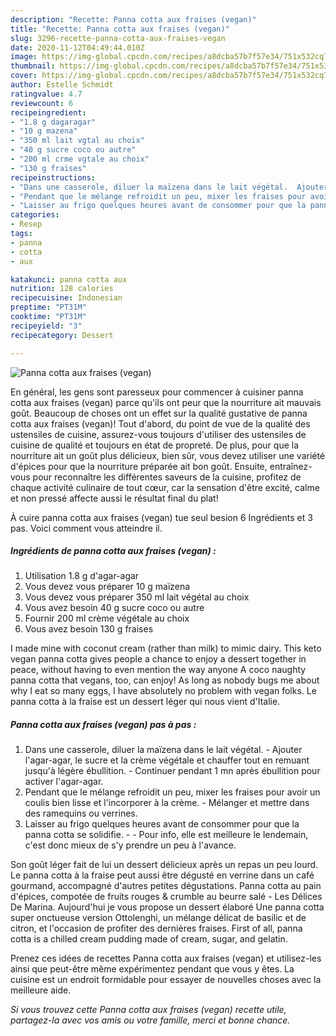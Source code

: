 ```yaml
---
description: "Recette: Panna cotta aux fraises (vegan)"
title: "Recette: Panna cotta aux fraises (vegan)"
slug: 3296-recette-panna-cotta-aux-fraises-vegan
date: 2020-11-12T04:49:44.010Z
image: https://img-global.cpcdn.com/recipes/a8dcba57b7f57e34/751x532cq70/panna-cotta-aux-fraises-vegan-photo-principale-de-la-recette.jpg
thumbnail: https://img-global.cpcdn.com/recipes/a8dcba57b7f57e34/751x532cq70/panna-cotta-aux-fraises-vegan-photo-principale-de-la-recette.jpg
cover: https://img-global.cpcdn.com/recipes/a8dcba57b7f57e34/751x532cq70/panna-cotta-aux-fraises-vegan-photo-principale-de-la-recette.jpg
author: Estelle Schmidt
ratingvalue: 4.7
reviewcount: 6
recipeingredient:
- "1.8 g dagaragar"
- "10 g mazena"
- "350 ml lait vgtal au choix"
- "40 g sucre coco ou autre"
- "200 ml crme vgtale au choix"
- "130 g fraises"
recipeinstructions:
- "Dans une casserole, diluer la maïzena dans le lait végétal.  Ajouter l&#39;agar-agar, le sucre et la crème végétale et chauffer tout en remuant jusqu&#39;à légère ébullition. Continuer pendant 1 mn après ébullition pour activer l&#39;agar-agar."
- "Pendant que le mélange refroidit un peu, mixer les fraises pour avoir un coulis bien lisse et l&#39;incorporer à la crème. Mélanger et mettre dans des ramequins ou verrines."
- "Laisser au frigo quelques heures avant de consommer pour que la panna cotta se solidifie.  Pour info, elle est meilleure le lendemain, c&#39;est donc mieux de s&#39;y prendre un peu à l&#39;avance."
categories:
- Resep
tags:
- panna
- cotta
- aux

katakunci: panna cotta aux 
nutrition: 128 calories
recipecuisine: Indonesian
preptime: "PT31M"
cooktime: "PT31M"
recipeyield: "3"
recipecategory: Dessert

---
```



![Panna cotta aux fraises (vegan)](https://img-global.cpcdn.com/recipes/a8dcba57b7f57e34/751x532cq70/panna-cotta-aux-fraises-vegan-photo-principale-de-la-recette.jpg)

En général, les gens sont paresseux pour commencer à cuisiner panna cotta aux fraises (vegan) parce qu'ils ont peur que la nourriture ait mauvais goût. Beaucoup de choses ont un effet sur la qualité gustative de panna cotta aux fraises (vegan)! Tout d'abord, du point de vue de la qualité des ustensiles de cuisine, assurez-vous toujours d'utiliser des ustensiles de cuisine de qualité et toujours en état de propreté. De plus, pour que la nourriture ait un goût plus délicieux, bien sûr, vous devez utiliser une variété d'épices pour que la nourriture préparée ait bon goût. Ensuite, entraînez-vous pour reconnaître les différentes saveurs de la cuisine, profitez de chaque activité culinaire de tout cœur, car la sensation d'être excité, calme et non pressé affecte aussi le résultat final du plat!

<!--inarticleads1-->

À cuire panna cotta aux fraises (vegan) tue seul besion 6 Ingrédients et 3 pas. Voici comment vous atteindre il.

##### Ingrédients de panna cotta aux fraises (vegan) :

1. Utilisation 1.8 g d&#39;agar-agar
1. Vous devez vous préparer 10 g maïzena
1. Vous devez vous préparer 350 ml lait végétal au choix
1. Vous avez besoin 40 g sucre coco ou autre
1. Fournir 200 ml crème végétale au choix
1. Vous avez besoin 130 g fraises


I made mine with coconut cream (rather than milk) to mimic dairy. This keto vegan panna cotta gives people a chance to enjoy a dessert together in peace, without having to even mention the way anyone A coco naughty panna cotta that vegans, too, can enjoy! As long as nobody bugs me about why I eat so many eggs, I have absolutely no problem with vegan folks. Le panna cotta à la fraise est un dessert léger qui nous vient d&#39;Italie. 

<!--inarticleads2-->

##### Panna cotta aux fraises (vegan) pas à pas :

1. Dans une casserole, diluer la maïzena dans le lait végétal.  - Ajouter l&#39;agar-agar, le sucre et la crème végétale et chauffer tout en remuant jusqu&#39;à légère ébullition. - Continuer pendant 1 mn après ébullition pour activer l&#39;agar-agar.
1. Pendant que le mélange refroidit un peu, mixer les fraises pour avoir un coulis bien lisse et l&#39;incorporer à la crème. - Mélanger et mettre dans des ramequins ou verrines.
1. Laisser au frigo quelques heures avant de consommer pour que la panna cotta se solidifie. -  - Pour info, elle est meilleure le lendemain, c&#39;est donc mieux de s&#39;y prendre un peu à l&#39;avance.


Son goût léger fait de lui un dessert délicieux après un repas un peu lourd. Le panna cotta à la fraise peut aussi être dégusté en verrine dans un café gourmand, accompagné d&#39;autres petites dégustations. Panna cotta au pain d&#39;épices, compotée de fruits rouges &amp; crumble au beurre salé - Les Délices De Marina. Aujourd&#39;hui je vous propose un dessert élaboré Une panna cotta super onctueuse version Ottolenghi, un mélange délicat de basilic et de citron, et l&#39;occasion de profiter des dernières fraises. First of all, panna cotta is a chilled cream pudding made of cream, sugar, and gelatin. 

<!--inarticleads1-->

<p>
Prenez ces idées de recettes Panna cotta aux fraises (vegan) et utilisez-les ainsi que peut-être même expérimentez pendant que vous y êtes. La cuisine est un endroit formidable pour essayer de nouvelles choses avec la meilleure aide.
</p>

<p>
<i>Si vous trouvez cette Panna cotta aux fraises (vegan) recette utile, partagez-la avec vos amis ou votre famille, merci et bonne chance.</i>
</p>
